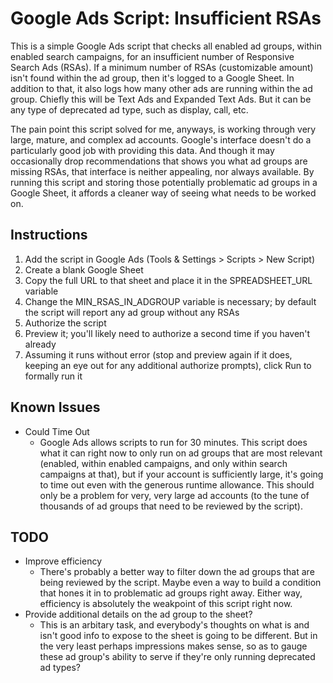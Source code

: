 # Google Ads Script: Insufficient RSAs

This is a simple Google Ads script that checks all enabled ad groups, within enabled search campaigns, for an insufficient number of Responsive Search Ads (RSAs). If a minimum number of RSAs (customizable amount) isn't found within the ad group, then it's logged to a Google Sheet. In addition to that, it also logs how many other ads are running within the ad group. Chiefly this will be Text Ads and Expanded Text Ads. But it can be any type of deprecated ad type, such as display, call, etc.

The pain point this script solved for me, anyways, is working through very large, mature, and complex ad accounts. Google's interface doesn't do a particularly good job with providing this data. And though it may occasionally drop recommendations that shows you what ad groups are missing RSAs, that interface is neither appealing, nor always available. By running this script and storing those potentially problematic ad groups in a Google Sheet, it affords a cleaner way of seeing what needs to be worked on.

## Instructions
1. Add the script in Google Ads (Tools & Settings > Scripts > New Script)
2. Create a blank Google Sheet
3. Copy the full URL to that sheet and place it in the SPREADSHEET_URL variable
4. Change the MIN_RSAS_IN_ADGROUP variable is necessary; by default the script will report any ad group without any RSAs
5. Authorize the script
6. Preview it; you'll likely need to authorize a second time if you haven't already
7. Assuming it runs without error (stop and preview again if it does, keeping an eye out for any additional authorize prompts), click Run to formally run it

## Known Issues
- Could Time Out
  - Google Ads allows scripts to run for 30 minutes. This script does what it can right now to only run on ad groups that are most relevant (enabled, within enabled campaigns, and only within search campaigns at that), but if your account is sufficiently large, it's going to time out even with the generous runtime allowance. This should only be a problem for very, very large ad accounts (to the tune of thousands of ad groups that need to be reviewed by the script).

## TODO
- Improve efficiency
  - There's probably a better way to filter down the ad groups that are being reviewed by the script. Maybe even a way to build a condition that hones it in to problematic ad groups right away. Either way, efficiency is absolutely the weakpoint of this script right now.
- Provide additional details on the ad group to the sheet?
  - This is an arbitary task, and everybody's thoughts on what is and isn't good info to expose to the sheet is going to be different. But in the very least perhaps impressions makes sense, so as to gauge these ad group's ability to serve if they're only running deprecated ad types?